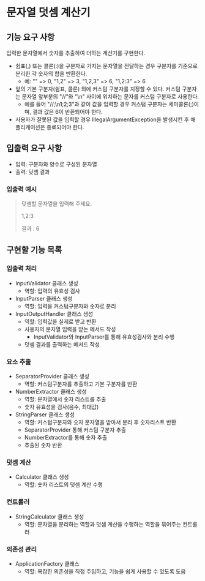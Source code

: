 # 문자열 덧셈 계산기

## 기능 요구 사항
입력한 문자열에서 숫자를 추출하여 더하는 계산기를 구현한다.

- 쉼표(,) 또는 콜론(:)을 구분자로 가지는 문자열을 전달하는 경우 구분자를 기준으로 분리한 각 숫자의 합을 반환한다.
    - 예: "" => 0, "1,2" => 3, "1,2,3" => 6, "1,2:3" => 6
- 앞의 기본 구분자(쉼표, 콜론) 외에 커스텀 구분자를 지정할 수 있다. 커스텀 구분자는 문자열 앞부분의 "//"와 "\n" 사이에 위치하는 문자를 커스텀 구분자로 사용한다.
    - 예를 들어 "//;\n1;2;3"과 같이 값을 입력할 경우 커스텀 구분자는 세미콜론(;)이며, 결과 값은 6이 반환되어야 한다.
- 사용자가 잘못된 값을 입력할 경우 IllegalArgumentException을 발생시킨 후 애플리케이션은 종료되어야 한다.

## 입출력 요구 사항
- 입력: 구분자와 양수로 구성된 문자열
- 출력: 덧셈 결과

### 입출력 예시
> 덧셈할 문자열을 입력해 주세요.
>
> 1,2:3
>
> 결과 : 6

## 구현할 기능 목록
### 입출력 처리
- InputValidator 클래스 생성
  - 역할: 입력의 유효성 검사
- InputParser 클래스 생성
  - 역할: 입력을 커스텀구분자와 숫자로 분리
- InputOutputHandler 클래스 생성
  - 역할: 입력값을 실제로 받고 반환 
  - 사용자의 문자열 입력을 받는 메서드 작성
    - InputValidator와 InputParser를 통해 유효성검사와 분리 수행
  - 덧셈 결과를 출력하는 메서드 작성

### 요소 추출
- SeparatorProvider 클래스 생성
  - 역할: 커스텀구분자를 추출하고 기본 구분자를 반환
- NumberExtractor 클래스 생성
  - 역할: 문자열에서 숫자 리스트를 추출
  - 숫자 유효성을 검사(음수, 최대값)
- StringParser 클래스 생성
  - 역할: 커스텀구분자와 숫자 문자열을 받아서 분리 후 숫자리스트 반환
  - SeparatorProvider 통해 커스텀 구분자 추출
  - NumberExtractor를 통해 숫자 추출
  - 추출된 숫자 반환

### 덧셈 계산
- Calculator 클래스 생성
  - 역할: 숫자 리스트의 덧셈 계산 수행

### 컨트롤러
- StringCalculator 클래스 생성
  - 역할: 문자열을 분리하는 역할과 덧셈 계산을 수행하는 역할을 묶어주는 컨트롤러

### 의존성 관리
- ApplicationFactory 클래스
  - 역할: 복잡한 의존성을 직접 주입하고, 기능을 쉽게 사용할 수 있도록 도움
